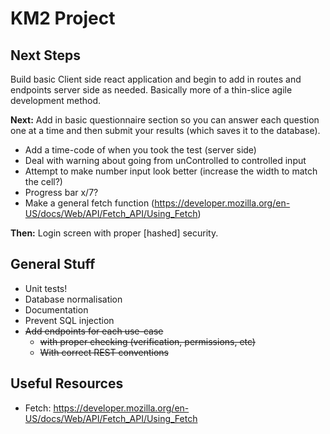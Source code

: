 # KM2 Project
## Next Steps
Build basic Client side react application and begin to add in routes and endpoints server side as needed.
Basically more of a thin-slice agile development method.

**Next:** Add in basic questionnaire section so you can answer each question one at a time and then submit your results (which saves it to the database).
- Add a time-code of when you took the test (server side)
- Deal with warning about going from unControlled to controlled input
- Attempt to make number input look better (increase the width to match the cell?)
- Progress bar x/7?
- Make a general fetch function (https://developer.mozilla.org/en-US/docs/Web/API/Fetch_API/Using_Fetch)

**Then:** Login screen with proper [hashed] security.

## General Stuff
- Unit tests!
- Database normalisation
- Documentation
- Prevent SQL injection
- ~~Add endpoints for each use-case~~
    - ~~with proper checking (verification, permissions, etc)~~
    - ~~With correct REST conventions~~ 

## Useful Resources
- Fetch: https://developer.mozilla.org/en-US/docs/Web/API/Fetch_API/Using_Fetch